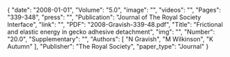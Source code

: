 {
    "date": "2008-01-01",
    "Volume": "5.0",
    "image": "",
    "videos": "",
    "Pages": "339-348",
    "press": "",
    "Publication": "Journal of The Royal Society Interface",
    "link": "",
    "PDF": "2008-Gravish-339-48.pdf",
    "Title": "Frictional and elastic energy in gecko adhesive detachment",
    "img": "",
    "Number": "20.0",
    "Supplementary": "",
    "Authors": [
        "N Gravish",
        "M Wilkinson",
        "K Autumn"
    ],
    "Publisher": "The Royal Society",
    "paper_type": "Journal"
}